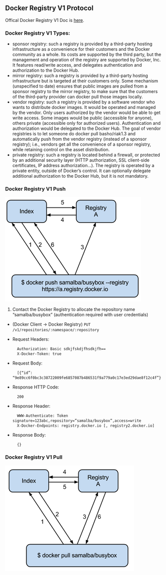 ## Docker Registry V1 Protocol

Offical Docker Registry V1 Doc is [here](https://docs.docker.com/v1.7/docker/reference/api/hub_registry_spec).

### Docker Registry V1 Types: 

- sponsor registry: such a registry is provided by a third-party hosting infrastructure as a convenience for their customers and the Docker community as a whole. Its costs are supported by the third party, but the management and operation of the registry are supported by Docker, Inc. It features read/write access, and delegates authentication and authorization to the Docker Hub.
- mirror registry: such a registry is provided by a third-party hosting infrastructure but is targeted at their customers only. Some mechanism (unspecified to date) ensures that public images are pulled from a sponsor registry to the mirror registry, to make sure that the customers of the third-party provider can docker pull those images locally.
- vendor registry: such a registry is provided by a software vendor who wants to distribute docker images. It would be operated and managed by the vendor. Only users authorized by the vendor would be able to get write access. Some images would be public (accessible for anyone), others private (accessible only for authorized users). Authentication and authorization would be delegated to the Docker Hub. The goal of vendor registries is to let someone do docker pull basho/riak1.3 and automatically push from the vendor registry (instead of a sponsor registry); i.e., vendors get all the convenience of a sponsor registry, while retaining control on the asset distribution.
- private registry: such a registry is located behind a firewall, or protected by an additional security layer (HTTP authorization, SSL client-side certificates, IP address authorization…). The registry is operated by a private entity, outside of Docker’s control. It can optionally delegate additional authorization to the Docker Hub, but it is not mandatory.

### Docker Registry V1 Push 

![Docker Registry V1 Push](images/docker-v1-push-chart.png "Dockyard - Docker Registry V1 Push")

1. Contact the Docker Registry to allocate the repository name “samalba/busybox” (authentication required with user credentials)
  - (Docker Client -> Docker Registry) `PUT /v1/repositories/:namespace/:repository`
  - Request Headers:

    ```
      Authorization: Basic sdkjfskdjfhsdkjfh== 
      X-Docker-Token: true
    ```
    
  - Request Body:

    ```
      [{“id”: “9e89cc6f0bc3c38722009fe6857087b486531f9a779a0c17e3ed29dae8f12c4f”}]
    ```

  - Response HTTP Code:

    ```
      200
    ```

  - Response Header:

    ```
      WWW-Authenticate: Token signature=123abc,repository=”samalba/busybox”,access=write
      X-Docker-Endpoints: registry.docker.io [, registry2.docker.io]
    ```

  - Response Body:

    ```
   	  {}
    ```

### Docker Registry V1 Pull

![Docker Registry V1 Pull](images/docker-v1-pull-chart.png "Dockyard - Docker Registry V1 Pull")